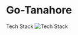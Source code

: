 # Go-Tanahore

Tech Stack
![Tech Stack](http://url/to/img.png](https://drive.google.com/file/d/1aSrauammFoaHuLACOrnR76-SI7A_DRei/view?usp=sharing))
